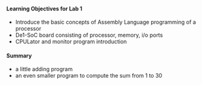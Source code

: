 #### Learning Objectives for Lab 1

- Introduce the basic concepts of Assembly Language programming of a processor
- De1-SoC board consisting of processor, memory, i/o ports
- CPULator and monitor program introduction

#### Summary
- a little adding program
- an even smaller program to compute the sum from 1 to 30